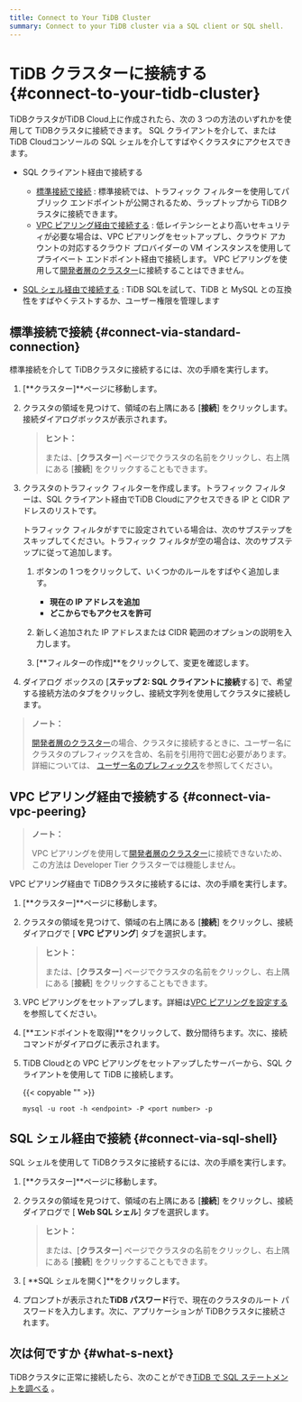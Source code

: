 ```yaml
---
title: Connect to Your TiDB Cluster
summary: Connect to your TiDB cluster via a SQL client or SQL shell.
---
```


# TiDB クラスターに接続する {#connect-to-your-tidb-cluster}

TiDBクラスタがTiDB Cloud上に作成されたら、次の 3 つの方法のいずれかを使用して TiDBクラスタに接続できます。 SQL クライアントを介して、またはTiDB Cloudコンソールの SQL シェルを介してすばやくクラスタにアクセスできます。

-   SQL クライアント経由で接続する

    -   [標準接続で接続](#connect-via-standard-connection) : 標準接続では、トラフィック フィルターを使用してパブリック エンドポイントが公開されるため、ラップトップから TiDBクラスタに接続できます。
    -   [VPC ピアリング経由で接続する](#connect-via-vpc-peering) : 低レイテンシーとより高いセキュリティが必要な場合は、VPC ピアリングをセットアップし、クラウド アカウントの対応するクラウド プロバイダーの VM インスタンスを使用してプライベート エンドポイント経由で接続します。 VPC ピアリングを使用して[開発者層のクラスター](/tidb-cloud/select-cluster-tier.md#developer-tier)に接続することはできません。

<!---->

-   [SQL シェル経由で接続する](#connect-via-sql-shell) : TiDB SQLを試して、TiDB と MySQL との互換性をすばやくテストするか、ユーザー権限を管理します

## 標準接続で接続 {#connect-via-standard-connection}

標準接続を介して TiDBクラスタに接続するには、次の手順を実行します。

1.  [**クラスター]**ページに移動します。

2.  クラスタの領域を見つけて、領域の右上隅にある [**接続**] をクリックします。接続ダイアログボックスが表示されます。

    > **ヒント：**
    >
    > または、[**クラスター**] ページでクラスタの名前をクリックし、右上隅にある [<strong>接続</strong>] をクリックすることもできます。

3.  クラスタのトラフィック フィルターを作成します。トラフィック フィルターは、SQL クライアント経由でTiDB Cloudにアクセスできる IP と CIDR アドレスのリストです。

    トラフィック フィルタがすでに設定されている場合は、次のサブステップをスキップしてください。トラフィック フィルタが空の場合は、次のサブステップに従って追加します。

    1.  ボタンの 1 つをクリックして、いくつかのルールをすばやく追加します。

        -   **現在の IP アドレスを追加**
        -   **どこからでもアクセスを許可**

    2.  新しく追加された IP アドレスまたは CIDR 範囲のオプションの説明を入力します。

    3.  [**フィルターの作成]**をクリックして、変更を確認します。

4.  ダイアログ ボックスの [**ステップ 2: SQL クライアントに接続**する] で、希望する接続方法のタブをクリックし、接続文字列を使用してクラスタに接続します。

> **ノート：**
>
> [開発者層のクラスター](/tidb-cloud/select-cluster-tier.md#developer-tier)の場合、クラスタに接続するときに、ユーザー名にクラスタのプレフィックスを含め、名前を引用符で囲む必要があります。詳細については、 [ユーザー名のプレフィックス](/tidb-cloud/select-cluster-tier.md#user-name-prefix)を参照してください。

## VPC ピアリング経由で接続する {#connect-via-vpc-peering}

> **ノート：**
>
> VPC ピアリングを使用して[開発者層のクラスター](/tidb-cloud/select-cluster-tier.md#developer-tier)に接続できないため、この方法は Developer Tier クラスターでは機能しません。

VPC ピアリング経由で TiDBクラスタに接続するには、次の手順を実行します。

1.  [**クラスター]**ページに移動します。

2.  クラスタの領域を見つけて、領域の右上隅にある [**接続**] をクリックし、接続ダイアログで [ <strong>VPC ピアリング</strong>] タブを選択します。

    > **ヒント：**
    >
    > または、[**クラスター**] ページでクラスタの名前をクリックし、右上隅にある [<strong>接続</strong>] をクリックすることもできます。

3.  VPC ピアリングをセットアップします。詳細は[VPC ピアリングを設定する](/tidb-cloud/set-up-vpc-peering-connections.md)を参照してください。

4.  [**エンドポイントを取得]**をクリックして、数分間待ちます。次に、接続コマンドがダイアログに表示されます。

5.  TiDB Cloudとの VPC ピアリングをセットアップしたサーバーから、SQL クライアントを使用して TiDB に接続します。

    {{< copyable "" >}}

    ```shell
    mysql -u root -h <endpoint> -P <port number> -p
    ```

## SQL シェル経由で接続 {#connect-via-sql-shell}

SQL シェルを使用して TiDBクラスタに接続するには、次の手順を実行します。

1.  [**クラスター]**ページに移動します。

2.  クラスタの領域を見つけて、領域の右上隅にある [**接続**] をクリックし、接続ダイアログで [ <strong>Web SQL シェル</strong>] タブを選択します。

    > **ヒント：**
    >
    > または、[**クラスター**] ページでクラスタの名前をクリックし、右上隅にある [<strong>接続</strong>] をクリックすることもできます。

3.  [ **SQL シェルを開く]**をクリックします。

4.  プロンプトが表示された**TiDB パスワード**行で、現在のクラスタのルート パスワードを入力します。次に、アプリケーションが TiDBクラスタに接続されます。

## 次は何ですか {#what-s-next}

TiDBクラスタに正常に接続したら、次のことができ[TiDB で SQL ステートメントを調べる](/basic-sql-operations.md) 。
